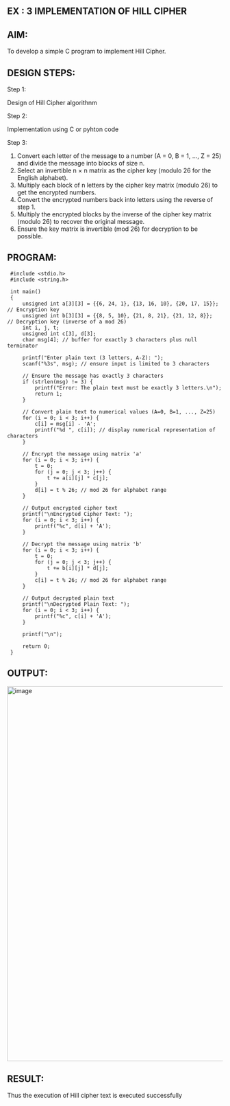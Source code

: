 ## EX : 3 IMPLEMENTATION OF HILL CIPHER

## AIM:

To develop a simple C program to implement Hill Cipher.

## DESIGN STEPS:

Step 1:

Design of Hill Cipher algorithnm

Step 2:

Implementation using C or pyhton code

Step 3:

1.	Convert each letter of the message to a number (A = 0, B = 1, ..., Z = 25) and divide the message into blocks of size n.
2.	Select an invertible n × n matrix as the cipher key (modulo 26 for the English alphabet).
3.	Multiply each block of n letters by the cipher key matrix (modulo 26) to get the encrypted numbers.
4.	Convert the encrypted numbers back into letters using the reverse of step 1.
5.	Multiply the encrypted blocks by the inverse of the cipher key matrix (modulo 26) to recover the original message.
6.	Ensure the key matrix is invertible (mod 26) for decryption to be possible.


## PROGRAM:

     #include <stdio.h>
     #include <string.h>
     
     int main() 
     {
         unsigned int a[3][3] = {{6, 24, 1}, {13, 16, 10}, {20, 17, 15}}; // Encryption key
         unsigned int b[3][3] = {{8, 5, 10}, {21, 8, 21}, {21, 12, 8}};   // Decryption key (inverse of a mod 26)
         int i, j, t;
         unsigned int c[3], d[3];
         char msg[4]; // buffer for exactly 3 characters plus null terminator
     
         printf("Enter plain text (3 letters, A-Z): ");
         scanf("%3s", msg); // ensure input is limited to 3 characters
     
         // Ensure the message has exactly 3 characters
         if (strlen(msg) != 3) {
             printf("Error: The plain text must be exactly 3 letters.\n");
             return 1;
         }
     
         // Convert plain text to numerical values (A=0, B=1, ..., Z=25)
         for (i = 0; i < 3; i++) {
             c[i] = msg[i] - 'A';
             printf("%d ", c[i]); // display numerical representation of characters
         }
     
         // Encrypt the message using matrix 'a'
         for (i = 0; i < 3; i++) {
             t = 0;
             for (j = 0; j < 3; j++) { 
                 t += a[i][j] * c[j];
             }
             d[i] = t % 26; // mod 26 for alphabet range
         }
     
         // Output encrypted cipher text
         printf("\nEncrypted Cipher Text: "); 
         for (i = 0; i < 3; i++) {
             printf("%c", d[i] + 'A');
         }
     
         // Decrypt the message using matrix 'b'
         for (i = 0; i < 3; i++) {
             t = 0;
             for (j = 0; j < 3; j++) { 
                 t += b[i][j] * d[j];
             }
             c[i] = t % 26; // mod 26 for alphabet range
         }
     
         // Output decrypted plain text
         printf("\nDecrypted Plain Text: "); 
         for (i = 0; i < 3; i++) {
             printf("%c", c[i] + 'A');
         }
     
         printf("\n");
     
         return 0;
     }


## OUTPUT:
<img width="1643" height="873" alt="image" src="https://github.com/user-attachments/assets/62afb21f-6e08-4275-bce0-64fcf996e642" />


## RESULT:
Thus the execution of Hill cipher text is executed successfully
